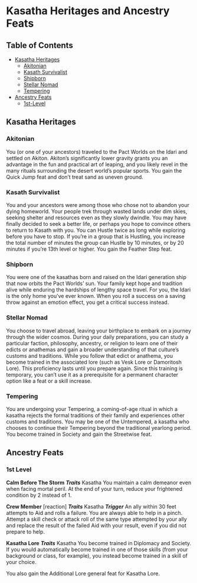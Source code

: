 # Kasatha Heritages and Ancestry Feats

## Table of Contents

* [Kasatha Heritages](#kasatha-heritages)
  * [Akitonian](#akitonian)
  * [Kasath Survivalist](#kasath-survivalist)
  * [Shipborn](#shipborn)
  * [Stellar Nomad](#stellar-nomad)
  * [Tempering](#tempering)
* [Ancestry Feats](#ancestry-feats)
  * [1st-Level](#1st-level)

## Kasatha Heritages

### Akitonian
You (or one of your ancestors) traveled to the Pact Worlds on the Idari and settled on Akiton. Akiton’s significantly lower gravity grants you an advantage in the fun and practical art of leaping, and you likely revel in the many rituals surrounding the desert world’s popular sports. You gain the Quick Jump feat and don’t treat sand as uneven ground.

### Kasath Survivalist
You and your ancestors were among those who chose not to abandon your dying homeworld. Your people trek through wasted lands under dim skies, seeking shelter and resources even as they slowly dwindle. You may have finally decided to seek a better life, or perhaps you hope to convince others to return to Kasath with you. You can Hustle twice as long while exploring before you have to stop. If you’re in a group that is Hustling, you increase the total number of minutes the group can Hustle by 10 minutes, or by 20 minutes if you’re 13th level or higher. You gain the Feather Step feat.

### Shipborn
You were one of the kasathas born and raised on the Idari generation ship that now orbits the Pact Worlds’ sun. Your family kept hope and tradition alive while enduring the hardships of lengthy space travel. For you, the Idari is the only home you’ve ever known. When you roll a success on a saving throw against an emotion effect, you get a critical success instead.

### Stellar Nomad
You choose to travel abroad, leaving your birthplace to embark on a journey through the wider cosmos. During your daily preparations, you can study a particular faction, philosophy, ancestry, or religion to learn one of their edicts or anathemas and gain a broader understanding of that culture’s customs and traditions. While you follow that edict or anathema, you become trained in the associated lore (such as Vesk Lore or Damoritosh Lore). This proficiency lasts until you prepare again. Since this training is temporary, you can’t use it as a prerequisite for a permanent character option like a feat or a skill increase.

### Tempering
You are undergoing your Tempering, a coming-of-age ritual in which a kasatha rejects the formal traditions of their family and experiences other customs and traditions. You may be one of the Untempered, a kasatha who chooses to continue their Tempering beyond the traditional yearlong period. You become trained in Society and gain the Streetwise feat. 

## Ancestry Feats

### 1st Level

**Calm Before The Storm**
***Traits*** Kasatha
You maintain a calm demeanor even when facing mortal peril. At the end of your turn, reduce your frightened condition by 2 instead of 1.

**Crew Member** [reaction]
***Traits*** Kasatha
***Trigger*** An ally within 30 feet attempts to Aid and rolls a failure.
You are always able to help in a pinch. Attempt a skill check or attack roll of the same type attempted by your ally and replace the result of the failed Aid with your result, even if you did not prepare to help.

**Kasatha Lore**
***Traits*** Kasatha
You become trained in Diplomacy and Society. If you would automatically become trained in one of those skills (from your background or class, for example), you instead become trained in a skill of your choice.

You also gain the Additional Lore general feat for Kasatha Lore.

